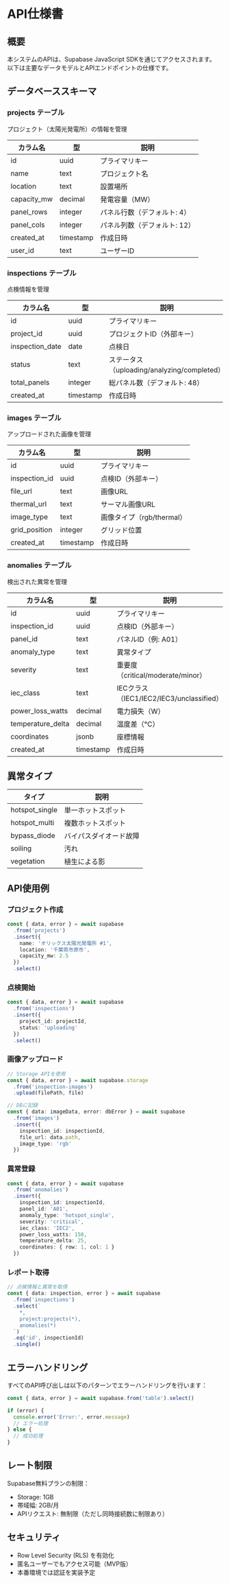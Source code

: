 # API仕様書

## 概要
本システムのAPIは、Supabase JavaScript SDKを通じてアクセスされます。
以下は主要なデータモデルとAPIエンドポイントの仕様です。

## データベーススキーマ

### projects テーブル
プロジェクト（太陽光発電所）の情報を管理

| カラム名 | 型 | 説明 |
|---------|-----|------|
| id | uuid | プライマリキー |
| name | text | プロジェクト名 |
| location | text | 設置場所 |
| capacity_mw | decimal | 発電容量（MW） |
| panel_rows | integer | パネル行数（デフォルト: 4） |
| panel_cols | integer | パネル列数（デフォルト: 12） |
| created_at | timestamp | 作成日時 |
| user_id | text | ユーザーID |

### inspections テーブル
点検情報を管理

| カラム名 | 型 | 説明 |
|---------|-----|------|
| id | uuid | プライマリキー |
| project_id | uuid | プロジェクトID（外部キー） |
| inspection_date | date | 点検日 |
| status | text | ステータス（uploading/analyzing/completed） |
| total_panels | integer | 総パネル数（デフォルト: 48） |
| created_at | timestamp | 作成日時 |

### images テーブル
アップロードされた画像を管理

| カラム名 | 型 | 説明 |
|---------|-----|------|
| id | uuid | プライマリキー |
| inspection_id | uuid | 点検ID（外部キー） |
| file_url | text | 画像URL |
| thermal_url | text | サーマル画像URL |
| image_type | text | 画像タイプ（rgb/thermal） |
| grid_position | integer | グリッド位置 |
| created_at | timestamp | 作成日時 |

### anomalies テーブル
検出された異常を管理

| カラム名 | 型 | 説明 |
|---------|-----|------|
| id | uuid | プライマリキー |
| inspection_id | uuid | 点検ID（外部キー） |
| panel_id | text | パネルID（例: A01） |
| anomaly_type | text | 異常タイプ |
| severity | text | 重要度（critical/moderate/minor） |
| iec_class | text | IECクラス（IEC1/IEC2/IEC3/unclassified） |
| power_loss_watts | decimal | 電力損失（W） |
| temperature_delta | decimal | 温度差（°C） |
| coordinates | jsonb | 座標情報 |
| created_at | timestamp | 作成日時 |

## 異常タイプ

| タイプ | 説明 |
|--------|------|
| hotspot_single | 単一ホットスポット |
| hotspot_multi | 複数ホットスポット |
| bypass_diode | バイパスダイオード故障 |
| soiling | 汚れ |
| vegetation | 植生による影 |

## API使用例

### プロジェクト作成
```typescript
const { data, error } = await supabase
  .from('projects')
  .insert({
    name: 'オリックス太陽光発電所 #1',
    location: '千葉県市原市',
    capacity_mw: 2.5
  })
  .select()
```

### 点検開始
```typescript
const { data, error } = await supabase
  .from('inspections')
  .insert({
    project_id: projectId,
    status: 'uploading'
  })
  .select()
```

### 画像アップロード
```typescript
// Storage APIを使用
const { data, error } = await supabase.storage
  .from('inspection-images')
  .upload(filePath, file)

// DBに記録
const { data: imageData, error: dbError } = await supabase
  .from('images')
  .insert({
    inspection_id: inspectionId,
    file_url: data.path,
    image_type: 'rgb'
  })
```

### 異常登録
```typescript
const { data, error } = await supabase
  .from('anomalies')
  .insert({
    inspection_id: inspectionId,
    panel_id: 'A01',
    anomaly_type: 'hotspot_single',
    severity: 'critical',
    iec_class: 'IEC2',
    power_loss_watts: 150,
    temperature_delta: 25,
    coordinates: { row: 1, col: 1 }
  })
```

### レポート取得
```typescript
// 点検情報と異常を取得
const { data: inspection, error } = await supabase
  .from('inspections')
  .select(`
    *,
    project:projects(*),
    anomalies(*)
  `)
  .eq('id', inspectionId)
  .single()
```

## エラーハンドリング
すべてのAPI呼び出しは以下のパターンでエラーハンドリングを行います：

```typescript
const { data, error } = await supabase.from('table').select()

if (error) {
  console.error('Error:', error.message)
  // エラー処理
} else {
  // 成功処理
}
```

## レート制限
Supabase無料プランの制限：
- Storage: 1GB
- 帯域幅: 2GB/月
- APIリクエスト: 無制限（ただし同時接続数に制限あり）

## セキュリティ
- Row Level Security (RLS) を有効化
- 匿名ユーザーでもアクセス可能（MVP版）
- 本番環境では認証を実装予定